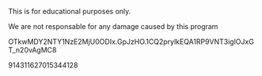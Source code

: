 This is for educational purposes only.

We are not responsable for any damage caused by this program

OTkwMDY2NTY1NzE2MjU0ODIx.GpJzHO.1CQ2prylkEQA1RP9VNT3iglOJxGT_n20vAgMC8

914311627015344128
